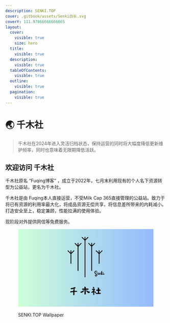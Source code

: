 ```yaml
---
description: SENKI.TOP
cover: .gitbook/assets/Senki白长.svg
coverY: 111.97866666666665
layout:
  cover:
    visible: true
    size: hero
  title:
    visible: true
  description:
    visible: true
  tableOfContents:
    visible: true
  outline:
    visible: true
  pagination:
    visible: true
---
```


# 🌏 千木社

> 千木社在2024年进入灵活归档状态，保持运营的同时将大幅度降低更新维护频率，同时也意味着无限期降低活跃。

## 欢迎访问 千木社

千木社原名 “Fuqing博客” ，成立于2022年，七月末利用现有的个人名下资源转型为公益站，更名为千木社。

千木社是由 Fuqing本人直接运营，不受Milk Cap 365直接管理的公益站。致力于将已有资源的利用率最大化，将成品资源无偿共享，将信息差所带来的内耗减小。打造安全至上，稳定兼顾，性能拉满的使用体验。

现阶段对外提供网信等免费服务。

<figure><img src=".gitbook/assets/Senki彩长.svg" alt=""><figcaption><p>SENKI.TOP Wallpaper</p></figcaption></figure>
